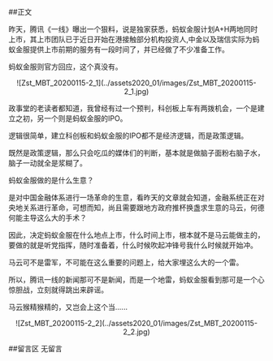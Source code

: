 ##正文

昨天，腾讯《一线》曝出一个狠料，说是独家获悉，蚂蚁金服计划A+H两地同时上市，其上市团队已于近日开始在港接触部分机构投资人,中金以及瑞信实际为蚂蚁金服提供上市前期的服务有一段时间了，并已经做了不少准备工作。

蚂蚁金服则官方回应，这个真没有。

 <div align="center">![Zst_MBT_20200115-2_1](../assets2020_01/images/Zst_MBT_20200115-2_1.jpg)</div>

政事堂的老读者都知道，我曾经有过一个预判，科创板上车有两拨机会，一个是建立之初，另一个则是蚂蚁金服的IPO。

逻辑很简单，建立科创板和蚂蚁金服的IPO都不是经济逻辑，而是政策逻辑。

既然是政策逻辑，那么只会吃瓜的媒体们的判断，基本就是做脑子面粉右脑子水，脑子一动就全是浆糊了。

蚂蚁金服做的是什么生意？

是对中国金融体系进行一场革命的生意，看昨天的文章就会知道，金融系统正在对央地关系进行革命，可想而知，尚且需要跟地方政府推杯换盏求生意的马云，何德何能主导这么大的手术？

因此，决定蚂蚁金服在什么地点上市，什么时间上市，根本就不是马云能做主的，要做的就是听党指挥，随时准备着，什么时候吹起冲锋号我什么时候就开始冲。

马云可不是雷军，不可能在这么重要的问题上，给大家埋这么大的一个雷。

所以，腾讯一线的新闻那可不是新闻，而是一个地雷，蚂蚁金服看到那可是一个心惊胆战，立刻就得跳出来辟谣。

马云猴精猴精的，又岂会上这个当......

 <div align="center">![Zst_MBT_20200115-2_2](../assets2020_01/images/Zst_MBT_20200115-2_2.jpg)</div>

##留言区
无留言